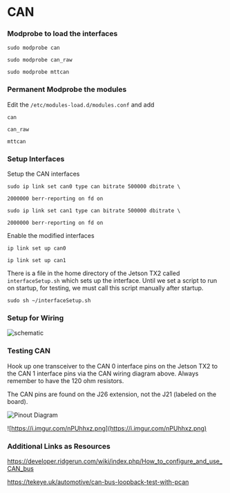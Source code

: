 

# CAN

### Modprobe to load the interfaces

`sudo modprobe can`

`sudo modprobe can_raw`

`sudo modprobe mttcan`

### Permanent Modprobe the modules

Edit the `/etc/modules-load.d/modules.conf` and add

`can`

`can_raw`

`mttcan`

### Setup Interfaces 

Setup the CAN interfaces

`sudo ip link set can0 type can bitrate 500000 dbitrate \`

`2000000 berr-reporting on fd on`

`sudo ip link set can1 type can bitrate 500000 dbitrate \`

`2000000 berr-reporting on fd on`

Enable the modified interfaces

`ip link set up can0`

`ip link set up can1`

There is a file in the home directory of the Jetson TX2 called `interfaceSetup.sh` which sets up the interface. Until we set a script to run on startup, for testing, we must call this script manually after startup.

`sudo sh ~/interfaceSetup.sh`



### Setup for Wiring

![schematic](https://i.stack.imgur.com/j74xh.png)



### Testing CAN

Hook up one transceiver to the CAN 0 interface pins on the Jetson TX2 to the CAN 1 interface pins via the CAN wiring diagram above. Always remember to have the 120 ohm resistors. 

The CAN pins are found on the J26 extension, not the J21 (labeled on the board).  

![Pinout Diagram](https://docs.fabo.io/jetson/JetPack3.2/TX2/setup/img/J26-2.png)

![https://i.imgur.com/nPUhhxz.png](https://i.imgur.com/nPUhhxz.png)



### Additional Links as Resources

https://developer.ridgerun.com/wiki/index.php/How_to_configure_and_use_CAN_bus

https://tekeye.uk/automotive/can-bus-loopback-test-with-pcan



